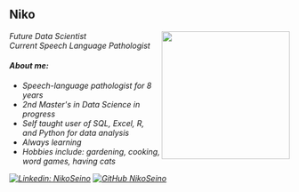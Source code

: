 ## Niko
<img align='right' src="https://i.ibb.co/MPLjDZZ/kenj.png" width="230">
<p><em>Future Data Scientist
</br>Current Speech Language Pathologist</p>

#### About me:
- Speech-language pathologist for 8 years
- 2nd Master's in Data Science in progress
- Self taught user of SQL, Excel, R, and Python for data analysis
- Always learning
- Hobbies include: gardening, cooking, word games, having cats



[![Linkedin: NikoSeino](https://img.shields.io/badge/-NikoSeino-blue?style=flat-square&logo=Linkedin&logoColor=white&link=https://www.linkedin.com/in/nikoseino/)](https://www.linkedin.com/in/nikoseino/)
[![GitHub NikoSeino](https://img.shields.io/github/followers/NikoSeino?label=follow&style=social)](https://github.com/NikoSeino)

<!---
NikoSeino/NikoSeino is a ✨ special ✨ repository because its `README.md` (this file) appears on your GitHub profile.
You can click the Preview link to take a look at your changes.
--->
